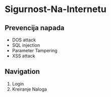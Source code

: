# Sigurnost-Na-Internetu

## Prevencija napada ##

* DOS attack
* SQL injection
* Parameter Tampering
* XSS attack

## Navigation

1. Login
2. Kreiranje Naloga

